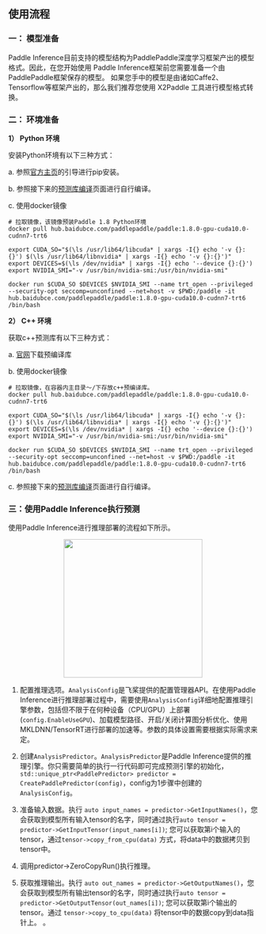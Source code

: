 ## 使用流程

### 一： 模型准备
Paddle Inference目前支持的模型结构为PaddlePaddle深度学习框架产出的模型格式。因此，在您开始使用 Paddle Inference框架前您需要准备一个由PaddlePaddle框架保存的模型。 如果您手中的模型是由诸如Caffe2、Tensorflow等框架产出的，那么我们推荐您使用 X2Paddle 工具进行模型格式转换。

### 二： 环境准备

**1） Python 环境**    

安装Python环境有以下三种方式：

 a. 参照[官方主页](https://www.paddlepaddle.org.cn/)的引导进行pip安装。
 
 b. 参照接下来的[预测库编译](../source_compile)页面进行自行编译。
 
 c. 使用docker镜像
 
	# 拉取镜像，该镜像预装Paddle 1.8 Python环境 
	docker pull hub.baidubce.com/paddlepaddle/paddle:1.8.0-gpu-cuda10.0-cudnn7-trt6
	
	export CUDA_SO="$(\ls /usr/lib64/libcuda* | xargs -I{} echo '-v {}:{}') $(\ls /usr/lib64/libnvidia* | xargs -I{} echo '-v {}:{}')"
	export DEVICES=$(\ls /dev/nvidia* | xargs -I{} echo '--device {}:{}')
	export NVIDIA_SMI="-v /usr/bin/nvidia-smi:/usr/bin/nvidia-smi"
	
	docker run $CUDA_SO $DEVICES $NVIDIA_SMI --name trt_open --privileged --security-opt seccomp=unconfined --net=host -v $PWD:/paddle -it hub.baidubce.com/paddlepaddle/paddle:1.8.0-gpu-cuda10.0-cudnn7-trt6 /bin/bash

**2） C++ 环境**

获取c++预测库有以下三种方式：

a. [官网](https://www.paddlepaddle.org.cn/documentation/docs/zh/advanced_guide/inference_deployment/inference/build_and_install_lib_cn.html#linux)下载预编译库

b. 使用docker镜像
 
	# 拉取镜像，在容器内主目录～/下存放c++预编译库。
	docker pull hub.baidubce.com/paddlepaddle/paddle:1.8.0-gpu-cuda10.0-cudnn7-trt6
	
	export CUDA_SO="$(\ls /usr/lib64/libcuda* | xargs -I{} echo '-v {}:{}') $(\ls /usr/lib64/libnvidia* | xargs -I{} echo '-v {}:{}')"
	export DEVICES=$(\ls /dev/nvidia* | xargs -I{} echo '--device {}:{}')
	export NVIDIA_SMI="-v /usr/bin/nvidia-smi:/usr/bin/nvidia-smi"
	
	docker run $CUDA_SO $DEVICES $NVIDIA_SMI --name trt_open --privileged --security-opt seccomp=unconfined --net=host -v $PWD:/paddle -it hub.baidubce.com/paddlepaddle/paddle:1.8.0-gpu-cuda10.0-cudnn7-trt6 /bin/bash

c. 参照接下来的[预测库编译](../source_compile)页面进行自行编译。

### 三：使用Paddle Inference执行预测

使用Paddle Inference进行推理部署的流程如下所示。  
<center><img src="https://ai-studio-static-online.cdn.bcebos.com/10d5cee239374bd59e41283b3233f49dc306109da9d540b48285980810ab4e36" width="280" ></center>   

1) 配置推理选项。`AnalysisConfig`是飞桨提供的配置管理器API。在使用Paddle Inference进行推理部署过程中，需要使用`AnalysisConfig`详细地配置推理引擎参数，包括但不限于在何种设备（CPU/GPU）上部署(`config.EnableUseGPU`)、加载模型路径、开启/关闭计算图分析优化、使用MKLDNN/TensorRT进行部署的加速等。参数的具体设置需要根据实际需求来定。            

2) 创建`AnalysisPredictor`。`AnalysisPredictor`是Paddle Inference提供的推理引擎。你只需要简单的执行一行代码即可完成预测引擎的初始化，`std::unique_ptr<PaddlePredictor> predictor = CreatePaddlePredictor(config)`，config为1步骤中创建的`AnalysisConfig`。

3) 准备输入数据。执行 `auto input_names = predictor->GetInputNames()`，您会获取到模型所有输入tensor的名字，同时通过执行`auto tensor = predictor->GetInputTensor(input_names[i])`; 您可以获取第i个输入的tensor，通过`tensor->copy_from_cpu(data)` 方式，将data中的数据拷贝到tensor中。

4) 调用predictor->ZeroCopyRun()执行推理。           

5) 获取推理输出。执行 `auto out_names = predictor->GetOutputNames()`，您会获取到模型所有输出tensor的名字，同时通过执行`auto tensor = predictor->GetOutputTensor(out_names[i])`; 您可以获取第i个输出的tensor。通过 `tensor->copy_to_cpu(data)` 将tensor中的数据copy到data指针上。
。   

